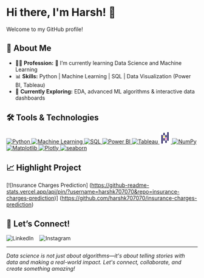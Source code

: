 # Hi there, I'm Harsh! 👋
Welcome to my GitHub profile!

## 🚀 About Me

- 🧑‍💻 **Profession:** 🌱 I’m currently learning Data Science and Machine Learning
- 📊 **Skills:** Python | Machine Learning | SQL | Data Visualization (Power BI, Tableau)
- 🌱 **Currently Exploring:** EDA, advanced ML algorithms & interactive data dashboards

## 🛠️ Tools & Technologies

  <a href="https://www.python.org/">
    <img src="https://img.icons8.com/color/48/python--v1.png" width="30" height="30" alt="Python"/>
  </a>
  <a href="https://scikit-learn.org/">
    <img src="https://img.icons8.com/fluency/48/artificial-intelligence.png" width="30" height="30" alt="Machine Learning"/>
  </a>
  <a href="https://www.postgresql.org/">
    <img src="https://img.icons8.com/fluency/48/sql.png" width="30" height="30" alt="SQL"/>
  </a>
  <a href="https://powerbi.microsoft.com/">
    <img src="https://img.icons8.com/color/48/power-bi.png" width="30" height="30" alt="Power BI"/>
  </a>
  <a href="https://www.tableau.com/">
    <img src="https://img.icons8.com/color/48/tableau-software.png" width="30" height="30" alt="Tableau"/>
  </a>
  <a href="https://pandas.pydata.org/">
    <img src="https://raw.githubusercontent.com/devicons/devicon/master/icons/pandas/pandas-original.svg" width="30" height="30" alt="Pandas"/>
  </a>
  <a href="https://numpy.org/">
    <img src="https://img.icons8.com/color/48/numpy.png" width="30" height="30" alt="NumPy"/>
  </a>
  <a href="https://matplotlib.org/">
    <img src="https://upload.wikimedia.org/wikipedia/commons/8/84/Matplotlib_icon.svg" width="30" height="30" alt="Matplotlib"/>
  </a>
  <a href="https://plotly.com/python/">
    <img src="https://images.plot.ly/logo/new-branding/plotly-logomark.png" width="30" height="30" alt="Plotly"/>
  </a>
  <a href="https://seaborn.pydata.org/" target="_blank" rel="noreferrer">
  <img src="https://upload.wikimedia.org/wikipedia/commons/2/2d/Seaborn_logo.svg" alt="seaborn" width="40" height="40"/>
</a>


## 📈 Highlight Project

[![Insurance Charges Prediction]
(https://github-readme-stats.vercel.app/api/pin/?username=harshk707070&repo=insurance-charges-prediction)]
(https://github.com/harshk707070/insurance-charges-prediction)

## 💬 Let’s Connect!

<img src="https://img.icons8.com/fluency/48/linkedin.png" width="30" height="40" alt="LinkedIn">
  
<img src="https://img.icons8.com/fluency/48/instagram-new.png" width="30" height="40" alt="Instagram">


---

_Data science is not just about algorithms—it's about telling stories with data and making a real-world impact. Let's connect, collaborate, and create something amazing!_
